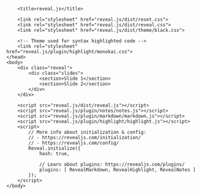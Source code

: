 <!doctype html>
<html>
	<head>
		<meta charset="utf-8">
		<meta name="viewport" content="width=device-width, initial-scale=1.0, maximum-scale=1.0, user-scalable=no">

		<title>reveal.js</title>

		<link rel="stylesheet" href="reveal.js/dist/reset.css">
		<link rel="stylesheet" href="reveal.js/dist/reveal.css">
		<link rel="stylesheet" href="reveal.js/dist/theme/black.css">

		<!-- Theme used for syntax highlighted code -->
		<link rel="stylesheet" href="reveal.js/plugin/highlight/monokai.css">
	</head>
	<body>
		<div class="reveal">
			<div class="slides">
				<section>Slide 1</section>
				<section>Slide 2</section>
			</div>
		</div>

		<script src="reveal.js/dist/reveal.js"></script>
		<script src="reveal.js/plugin/notes/notes.js"></script>
		<script src="reveal.js/plugin/markdown/markdown.js"></script>
		<script src="reveal.js/plugin/highlight/highlight.js"></script>
		<script>
			// More info about initialization & config:
			// - https://revealjs.com/initialization/
			// - https://revealjs.com/config/
			Reveal.initialize({
				hash: true,

				// Learn about plugins: https://revealjs.com/plugins/
				plugins: [ RevealMarkdown, RevealHighlight, RevealNotes ]
			});
		</script>
	</body>
</html>